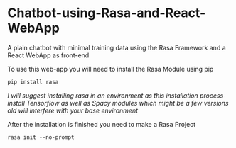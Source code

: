# Chatbot-using-Rasa-and-React-WebApp
A plain chatbot with minimal training data using the Rasa Framework and a React WebApp as front-end

To use this web-app you will need to install the Rasa Module using pip
```python
pip install rasa
```

_I will suggest installing rasa in an environment as this installation process install Tensorflow as well as Spacy modules which might be a few versions old will interfere with your base environment_

After the installation is finished you need to make a Rasa Project
```
rasa init --no-prompt
```
[You can also check out the Rasa Documentation here and follow the steps there]: (https://rasa.com/docs/rasa/user-guide/rasa-tutorial)
